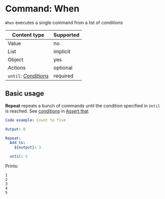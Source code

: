 # Command: When

`When` executes a single command from a list of conditions

| Content type                         | Supported |
|--------------------------------------|-----------|
| Value                                | no        |
| List                                 | implicit  |
| Object                               | yes       |
| _Actions_                            | optional  |
| `until`: _[Conditions](#Conditions)_ | required  |

## Basic usage

**Repeat** repeats a bunch of commands until the condition specified in `Until` is reached. See [conditions](../testing/Assert%20that.md#conditions)
in [Assert that](../testing/Assert%20that.md)

```yaml
Code example: Count to five

Output: 0

Repeat:
  Add to:
    ${output}: 1

  until: 5
```

Prints:

    1
    2
    3
    4
    5
